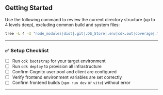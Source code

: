 ## Getting Started

Use the following command to review the current directory structure (up to 4 levels deep), excluding common build and system files:

```bash
tree -L 4 -I "node_modules|dist|.git|.DS_Store|.env|cdk.out|coverage|.turbo|.next|build"
```

---

### ✅ Setup Checklist

- [ ] Run `cdk bootstrap` for your target environment
- [ ] Run `cdk deploy` to provision all infrastructure
- [ ] Confirm Cognito user pool and client are configured
- [ ] Verify frontend environment variables are set correctly
- [ ] Confirm frontend builds (`npm run dev` or `vite`) without error

---


